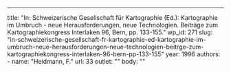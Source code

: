 ---
  title: "In: Schweizerische Gesellschaft für Kartographie (Ed.): Kartographie im Umbruch - neue Herausforderungen, neue Technologien. Beiträge zum Kartographiekongress Interlaken 96, Bern, pp. 133-155."
  wp_id: 271
  slug: "in-schweizerische-gesellschaft-fr-kartographie-ed-kartographie-im-umbruch-neue-herausforderungen-neue-technologien-beitrge-zum-kartographiekongress-interlaken-96-bern-pp-133-155"
  year: 1996
  authors: 
    - 
      name: "Heidmann, F."
      url: 33
  outlet: ""
  body: ""
